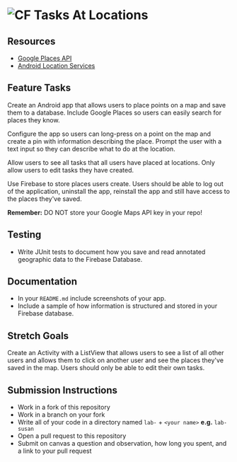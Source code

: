 # ![CF](http://i.imgur.com/7v5ASc8.png) Tasks At Locations

## Resources
* [Google Places API](https://developers.google.com/places/android-api/)
* [Android Location Services](https://developer.android.com/training/location/index.html)

## Feature Tasks
Create an Android app that allows users to place points on a map and save them
to a database. Include Google Places so users can easily search for places they
know.

Configure the app so users can long-press on a point on the map and create a pin
with information describing the place. Prompt the user with a text input so they
can describe what to do at the location.

Allow users to see all tasks that all users have placed at locations. Only allow
users to edit tasks they have created.

Use Firebase to store places users create. Users should be able to log out of
the application, uninstall the app, reinstall the app and still have access to
the places they've saved.

**Remember:** DO NOT store your Google Maps API key in your repo!

## Testing  
* Write JUnit tests to document how you save and read annotated geographic data
  to the Firebase Database.

## Documentation
* In your `README.md` include screenshots of your app.
* Include a sample of how information is structured and stored in your Firebase
  database.

## Stretch Goals
Create an Activity with a ListView that allows users to see a list of all other
users and allows them to click on another user and see the places they've saved
in the map. Users should only be able to edit their own tasks.

## Submission Instructions
* Work in a fork of this repository
* Work in a branch on your fork
* Write all of your code in a directory named `lab-` + `<your name>` **e.g.** `lab-susan`
* Open a pull request to this repository
* Submit on canvas a question and observation, how long you spent, and a link to
  your pull request
